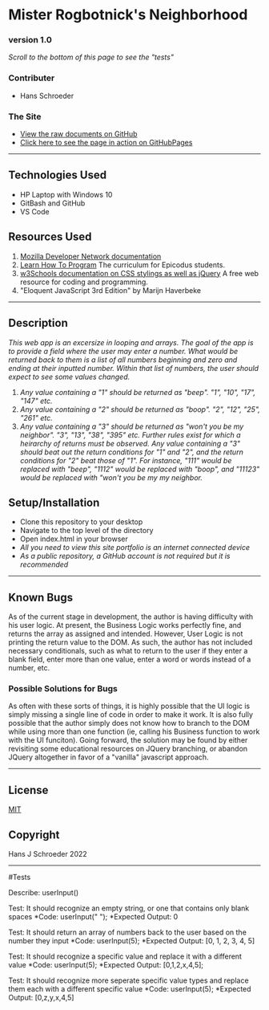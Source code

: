 # __Mister Rogbotnick's Neighborhood__
### version 1.0
_Scroll to the bottom of this page to see the "tests"_

### Contributer
* Hans Schroeder

### The Site
* [View the raw documents on GitHub](https://github.com/hajschroeder/Mister-Rogbotnick)
* [Click here to see the page in action on GitHubPages](https://hajschroeder.github.io/Mister-Rogbotnick/)
---

## Technologies Used
* HP Laptop with Windows 10
* GitBash and GitHub
* VS Code

## Resources Used
1. [Mozilla Developer Network documentation](https://developer.mozilla.org/en-US/) 
1. [Learn How To Program](https://learnhowtoprogram.com) The curriculum for Epicodus students.
1. [w3Schools documentation on CSS stylings as well as jQuery](https://w3schools.com) A free web resource for coding and programming.
1. "Eloquent JavaScript 3rd Edition" by Marijn Haverbeke

---

## Description

_This web app is an excersize in looping and arrays. The goal of the app is to provide a field where the user may enter a number. What would be returned back to them is a list of all numbers beginning and zero and ending at their inputted number. Within that list of numbers, the user should expect to see some values changed._
1. _Any value containing a "1" should be returned as "beep". "1", "10", "17", "147" etc._
1. _Any value containing a "2" should be returned as "boop". "2", "12", "25", "261" etc._
1. _Any value containing a "3" should be returned as "won't you be my neighbor". "3", "13", "38", "395" etc._
_Further rules exist for which a heirarchy of returns must be observed. Any value containing a "3" should beat out the return conditions for "1" and "2", and the return conditions for "2" beat those of "1". For instance, "111" would be replaced with "beep", "1112" would be replaced with "boop", and "11123" would be replaced with "won't you be my my neighbor._


## Setup/Installation
* Clone this repository to your desktop
* Navigate to the top level of the directory
* Open index.html in your browser
* _All you need to view this site portfolio is an internet connected device_
* _As a public repository, a GitHub account is not required but it is recommended_

___

## Known Bugs
As of the current stage in development, the author is having difficulty with his user logic. At present, the Business Logic works perfectly fine, and returns the array as assigned and intended. However, User Logic is not printing the return value to the DOM. As such, the author has not included necessary conditionals, such as what to return to the user if they enter a blank field, enter more than one value, enter a word or words instead of a number, etc. 

### __Possible Solutions for Bugs__
As often with these sorts of things, it is highly possible that the UI logic is simply missing a single line of code in order to make it work. It is also fully possible that the author simply does not know how to branch to the DOM while using more than one function (ie, calling his Business function to work with the UI funciton). Going forward, the solution may be found by either revisiting some educational resources on JQuery branching, or abandon JQuery altogether in favor of a "vanilla" javascript approach. 

---

## License 
[MIT](https://choosealicense.com/licenses/mit/)

## Copyright
Hans J Schroeder 2022


---
#Tests

Describe: userInput()

Test: It should recognize an empty string, or one that contains only blank spaces
*Code: 
userInput("   ");
*Expected Output: 0


Test: It should return an array of numbers back to the user based on the number they input
*Code: 
userInput(5);
*Expected Output: [0, 1, 2, 3, 4, 5]


Test: It should recognize a specific value and replace it with a different value
*Code: 
userInput(5);
*Expected Output: [0,1,2,x,4,5];

Test: It should recognize more seperate specific value types and replace them each with a different specific value
*Code: 
userInput(5);
*Expected Output: [0,z,y,x,4,5]